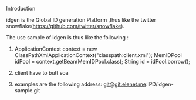 Introduction

   idgen is the  Global ID generation Platform ,thus like the twitter snowflake(https://github.com/twitter/snowflake).

   The use sample of idgen  is thus like the following :
    
   1)  	ApplicationContext context = new ClassPathXmlApplicationContext("classpath:client.xml");
	   	MemIDPool idPool = context.getBean(MemIDPool.class);
	  	String id = idPool.borrow();
   
   2)   client have to butt soa
   
   3)   examples are the following address: git@git.elenet.me:IPD/idgen-sample.git